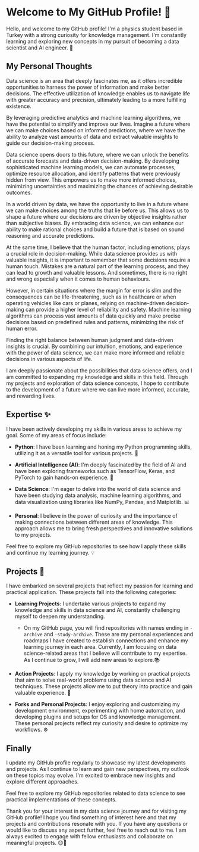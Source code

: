 
# Welcome to My GitHub Profile! 👋

Hello, and welcome to my GitHub profile! I'm a physics student based in Turkey with a strong curiosity for knowledge management. I'm constantly learning and exploring new concepts in my pursuit of becoming a data scientist and AI engineer. 🚀

## My Personal Thoughts

Data science is an area that deeply fascinates me, as it offers incredible opportunities to harness the power of information and make better decisions. The effective utilization of knowledge enables us to navigate life with greater accuracy and precision, ultimately leading to a more fulfilling existence.

By leveraging predictive analytics and machine learning algorithms, we have the potential to simplify and improve our lives. Imagine a future where we can make choices based on informed predictions, where we have the ability to analyze vast amounts of data and extract valuable insights to guide our decision-making process.

Data science opens doors to this future, where we can unlock the benefits of accurate forecasts and data-driven decision-making. By developing sophisticated machine learning models, we can automate processes, optimize resource allocation, and identify patterns that were previously hidden from view. This empowers us to make more informed choices, minimizing uncertainties and maximizing the chances of achieving desirable outcomes.

In a world driven by data, we have the opportunity to live in a future where we can make choices among the truths that lie before us. This allows us to shape a future where our decisions are driven by objective insights rather than subjective biases. By embracing data science, we can enhance our ability to make rational choices and build a future that is based on sound reasoning and accurate predictions.

At the same time, I believe that the human factor, including emotions, plays a crucial role in decision-making. While data science provides us with valuable insights, it is important to remember that some decisions require a human touch. Mistakes are a natural part of the learning process, and they can lead to growth and valuable lessons. And sometimes, there is no right and wrong especially when it comes to human behaviours.

However, in certain situations where the margin for error is slim and the consequences can be life-threatening, such as in healthcare or when operating vehicles like cars or planes, relying on machine-driven decision-making can provide a higher level of reliability and safety. Machine learning algorithms can process vast amounts of data quickly and make precise decisions based on predefined rules and patterns, minimizing the risk of human error.

Finding the right balance between human judgment and data-driven insights is crucial. By combining our intuition, emotions, and experience with the power of data science, we can make more informed and reliable decisions in various aspects of life.

I am deeply passionate about the possibilities that data science offers, and I am committed to expanding my knowledge and skills in this field. Through my projects and exploration of data science concepts, I hope to contribute to the development of a future where we can live more informed, accurate, and rewarding lives.

## Expertise ✨

I have been actively developing my skills in various areas to achieve my goal. Some of my areas of focus include:

- **Python**: I have been learning and honing my Python programming skills, utilizing it as a versatile tool for various projects. 🐍

- **Artificial Intelligence (AI)**: I'm deeply fascinated by the field of AI and have been exploring frameworks such as TensorFlow, Keras, and PyTorch to gain hands-on experience. 🤖

- **Data Science**: I'm eager to delve into the world of data science and have been studying data analysis, machine learning algorithms, and data visualization using libraries like NumPy, Pandas, and Matplotlib. 📊

- **Personal**: I believe in the power of curiosity and the importance of making connections between different areas of knowledge. This approach allows me to bring fresh perspectives and innovative solutions to my projects.

Feel free to explore my GitHub repositories to see how I apply these skills and continue my learning journey. 💡

## Projects 🚀

I have embarked on several projects that reflect my passion for learning and practical application. These projects fall into the following categories:

- **Learning Projects**: I undertake various projects to expand my knowledge and skills in data science and AI, constantly challenging myself to deepen my understanding. 
  - On my GitHub page, you will find repositories with names ending in `-archive` and `-study-archive`. These are my personal experiences and roadmaps I have created to establish connections and enhance my learning journey in each area. Currently, I am focusing on data science-related areas that I believe will contribute to my expertise. As I continue to grow, I will add new areas to explore.📚

- **Action Projects**: I apply my knowledge by working on practical projects that aim to solve real-world problems using data science and AI techniques. These projects allow me to put theory into practice and gain valuable experience. 💪

- **Forks and Personal Projects**: I enjoy exploring and customizing my development environment, experimenting with home automation, and developing plugins and setups for OS and knowledge management. These personal projects reflect my curiosity and desire to optimize my workflows. ⚙️

## Finally

I update my GitHub profile regularly to showcase my latest developments and projects. As I continue to learn and gain new perspectives, my outlook on these topics may evolve. I'm excited to embrace new insights and explore different approaches.

Feel free to explore my GitHub repositories related to data science to see practical implementations of these concepts.

Thank you for your interest in my data science journey and for visiting my GitHub profile! I hope you find something of interest here and that my projects and contributions resonate with you. If you have any questions or would like to discuss any aspect further, feel free to reach out to me. I am always excited to engage with fellow enthusiasts and collaborate on meaningful projects. 😊🚀

